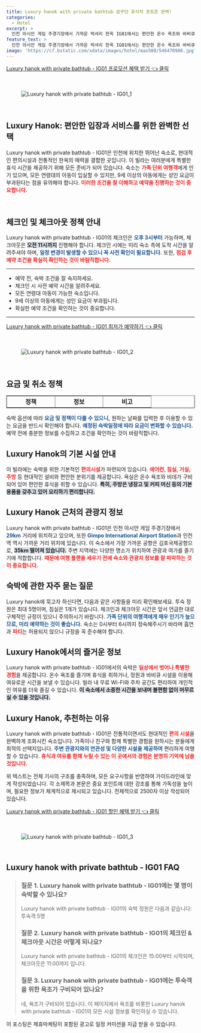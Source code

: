 ```yaml
---
title: Luxury hanok with private bathtub 꿈꾸던 휴식처 포토존 완벽!
categories:
  - Hotel
excerpt: >
  인천 아시안 게임 주경기장에서 가까운 럭셔리 한옥 IG01에서는 편안한 온수 욕조와 바비큐를 즐길 수 있습니다. 최대 5명 투숙 가능하며 가족 여행객에게 인기! 특별한 휴식을 원한다면 클릭해보세요!
feature_text: >
  인천 아시안 게임 주경기장에서 가까운 럭셔리 한옥 IG01에서는 편안한 온수 욕조와 바비큐를 즐길 수 있습니다. 최대 5명 투숙 가능하며 가족 여행객에게 인기! 특별한 휴식을 원한다면 클릭해보세요!
image: 'https://cf.bstatic.com/xdata/images/hotel/max500/546478986.jpg?k=c63edcc27ca85d4d4c2aa125754ee6503b4e2af5e4a83e91bb804af42392f9f3&o=&hp=1'
---
```


<p><a class="modoo-button" href="https://tinyurl.com/23ncmzf7" rel="nofollow noopener">Luxury hanok with private bathtub - IG01 프로모션 혜택 받기 👈 클릭</a></p><br/>
<figure class="image"><img alt="Luxury hanok with private bathtub - IG01_1" src="https://cf.bstatic.com/xdata/images/hotel/max1024x768/508743928.jpg?k=e302b6700d1f0720b405833cee3d5851c830c660374674898bb62c6e04ce1cf3&amp;o=&amp;hp=1"/></figure><br/>

<h2 data-ke-size="size26" id="Luxury-Hanok-리뷰">Luxury Hanok: 편안한 입장과 서비스를 위한 완벽한 선택</h2>
<p data-ke-size="size16">Luxury hanok with private bathtub - IG01은 인천에 위치한 뛰어난 숙소로, 현대적인 편의시설과 전통적인 한옥의 매력을 결합한 곳입니다. 이 빌라는 여러분에게 특별한 휴식 시간을 제공하기 위해 모든 준비가 되어 있습니다. 숙소는 <b><span style="color: #ee2323;">가족 단위 여행객</span></b>에게 인기 있으며, 모든 연령대의 아동이 입실할 수 있지만, 9세 이상의 아동에게는 성인 요금이 부과된다는 점을 유의해야 합니다. <b><span style="color: #ee2323;">이러한 조건을 잘 이해하고 예약을 진행하는 것이 중요합니다.</span></b></p>
<p data-ke-size="size16"> </p>
<h2 data-ke-size="size23" id="체크인-체크아웃-정책">체크인 및 체크아웃 정책 안내</h2>
<p data-ke-size="size16">Luxury hanok with private bathtub - IG01의 체크인은 <b><span style="color: #1a5490;">오후 3시부터</span></b> 가능하며, 체크아웃은 <b><span style="background-color: #21538527;">오전 11시까지</span></b> 진행해야 합니다. 체크인 시에는 미리 숙소 측에 도착 시간을 알려주셔야 하며, <b><span style="color: #1a5490;">일정 변경이 발생할 수 있으니 꼭 사전 확인이 필요합니다.</span></b> 또한, <b><span style="color: #ee2323;">점검 후 예약 조건을 확실히 확인하는 것이 바람직합니다.</span></b></p>
<hr contenteditable="false" data-ke-style="style5" data-ke-type="horizontalRule"/>
<ul data-ke-list-type="disc" style="list-style-type: disc;">
<li>예약 전, 숙박 조건을 잘 숙지하세요.</li>
<li>체크인 시 사전 예약 시간을 알려주세요.</li>
<li>모든 연령대 아동이 가능한 숙소입니다.</li>
<li>9세 이상의 아동에게는 성인 요금이 부과됩니다.</li>
<li>확실한 예약 조건을 확인하는 것이 중요합니다.</li>
</ul>
<hr contenteditable="false" data-ke-style="style5" data-ke-type="horizontalRule"/>
<p><a class="modoo-button" href="https://tinyurl.com/23ncmzf7" rel="nofollow noopener">Luxury hanok with private bathtub - IG01 최저가 예약하기 👈 클릭</a></p><br/>
<figure class="image"><img alt="Luxury hanok with private bathtub - IG01_2" src="https://cf.bstatic.com/xdata/images/hotel/max500/546478986.jpg?k=c63edcc27ca85d4d4c2aa125754ee6503b4e2af5e4a83e91bb804af42392f9f3&amp;o=&amp;hp=1"/></figure><br/>
<h2 data-ke-size="size23" id="요금-정책">요금 및 취소 정책</h2>
<table border="1" data-ke-align="alignLeft" data-ke-style="style16" style="border-collapse: collapse; width: 100%; height: 34px;">
<tbody>
<tr style="height: 17px;">
<td style="width: 33.3333%; text-align: center; height: 17px;"><b>정책</b></td>
<td style="width: 33.3333%; text-align: center; height: 17px;"><b>정보</b></td>
<td style="width: 33.3333%; text-align: center; height: 17px;"><b>비고</b></td>
</tr>
<tr style="height: 17px;">
<td style="width: 33.3333%; text-align: center; height: 17px;">취소 정책</td>
<td style="width: 33.3333%; text-align: center; height: 17px;">옵션마다 다름</td>
<td style="width: 33.3333%; text-align: center;">상황에 따라 상이</td>
</tr>
<tr>
<td style="width: 33.3333%; text-align: center;">선결제 정책</td>
<td style="width: 33.3333%; text-align: center;">옵션마다 다름</td>
<td style="width: 33.3333%; text-align: center;">사전에 확인 필요</td>
</tr>
</tbody>
</table>
<p data-ke-size="size16">숙박 옵션에 따라 <b><span style="color: #1a5490;">요금 및 정책이 다를 수 있으니,</span></b> 원하는 날짜를 입력한 후 이용할 수 있는 요금을 반드시 확인해야 합니다. <b><span style="color: #1a5490;">예정된 숙박일정에 따라 요금이 변화할 수 있습니다.</span></b> 예약 전에 충분한 정보를 수집하고 조건을 확인하는 것이 바람직합니다.</p>
<h2 data-ke-size="size23" id="기본-시설">Luxury Hanok의 기본 시설 안내</h2>
<p data-ke-size="size16">이 빌라에는 숙박을 위한 기본적인 <b><span style="color: #ee2323;">편의시설</span></b>가 마련되어 있습니다. <b><span style="color: #ee2323;">에어컨, 침실, 거실, 주방</span></b> 등 현대적인 설비와 편안한 분위기를 제공합니다. 욕실은 온수 욕조와 비데가 구비되어 있어 편안한 휴식을 취할 수 있습니다. <b><span style="background-color: #21538527;">특히, 주방은 냉장고 및 커피 머신 등의 기본 용품을 갖추고 있어 요리하기 편리합니다.</span></b></p>
<h2 data-ke-size="size23" id="주변-관광지">Luxury Hanok 근처의 관광지 정보</h2>
<p data-ke-size="size16">Luxury hanok with private bathtub - IG01은 인천 아시안 게임 주경기장에서 <b><span style="color: #1a5490;">29km</span></b> 거리에 위치하고 있으며, 또한 <b><span style="color: #1a5490;">Gimpo International Airport Station</span></b>과 인천역 역시 가까운 거리 위치에 있습니다. 이 숙소에서 가장 가까운 공항은 김포국제공항으로, <b><span style="background-color: #21538527;">35km 떨어져 있습니다.</span></b> 주변 지역에는 다양한 명소가 위치하여 관광과 여가를 즐기기에 적합합니다. <b><span style="color: #ee2323;">때문에 여행 플랜을 세우기 전에 숙소와 관광지 정보를 잘 파악하는 것이 중요합니다.</span></b></p>
<h2 data-ke-size="size23" id="자주-묻는-질문">숙박에 관한 자주 묻는 질문</h2>
<p data-ke-size="size16">Luxury hanok에 묵고자 하신다면, 다음과 같은 사항들을 미리 확인해보세요. 투숙 정원은 최대 5명이며, 침실은 1개가 있습니다. 체크인과 체크아웃 시간은 앞서 언급한 대로 구체적인 규정이 있으니 주의하시기 바랍니다. <b><span style="color: #1a5490;">가족 단위의 여행객에게 매우 인기가 높으므로, 미리 예약하는 것이 좋습니다.</span></b> 숙소는 0시부터 6시까지 정숙해주시기 바라며 흡연과 <b><span style="color: #ee2323;">파티</span></b>는 허용되지 않으니 규정을 꼭 준수해야 합니다.</p>
<h2 data-ke-size="size26" id="편리한-정보">Luxury Hanok에서의 즐거운 정보</h2>
<p data-ke-size="size16">Luxury hanok with private bathtub - IG01에서의 숙박은 <b><span style="color: #ee2323;">일상에서 벗어나 특별한 경험</span></b>을 제공합니다. 온수 욕조를 즐기며 휴식을 취하거나, 정원과 바비큐 시설을 이용해 여유로운 시간을 보낼 수 있습니다. 빌라 내 무료 Wi-Fi와 주차 공간도 편리하여 개인적인 여유를 더욱 즐길 수 있습니다. <b><span style="background-color: #21538527;">이 숙소에서 소중한 시간을 보내며 불편함 없이 머무르실 수 있을 것입니다.</span></b></p>
<h2 data-ke-size="size26" id="결론-및-추천">Luxury Hanok, 추천하는 이유</h2>
<p data-ke-size="size16">Luxury hanok with private bathtub - IG01은 전통적이면서도 현대적인 <b><span style="color: #ee2323;">편의 시설</span></b>을 완벽하게 조화시킨 숙소입니다. 가족이나 친구와 함께 특별한 경험을 원하시는 분들에게 최적의 선택지입니다. <b><span style="color: #1a5490;">주변 관광지와의 연관성 및 다양한 시설을 제공하여</span></b> 편리하게 여행할 수 있습니다. <b><span style="color: #ee2323;">휴식과 여유를 함께 누릴 수 있는 이 곳에서의 경험은 분명히 기억에 남을 것입니다.</span></b></p>
<p> </p>
<p>위 텍스트는 전체 기사의 구조를 충족하며, 모든 요구사항을 반영하여 가이드라인에 맞게 작성되었습니다. 각 소제목과 본문은 중요 포인트에 대한 강조를 통해 가독성을 높이며, 필요한 정보가 체계적으로 제시되고 있습니다.  전체적으로 2500자 이상 작성되어 있습니다.</p>
<p><a class="modoo-button" href="https://tinyurl.com/23ncmzf7" rel="nofollow noopener">Luxury hanok with private bathtub - IG01 할인 혜택 받기 👈 클릭</a></p><br>

<figure class="image"><img src="https://cf.bstatic.com/xdata/images/hotel/max500/508744092.jpg?k=95cfb10d99a43b8c4fbfd0da481216b82a7744e816de50351dfdb3f336ca2510&o=&hp=1" alt="Luxury hanok with private bathtub - IG01_3"></figure><br>
<h2 id="Luxury hanok with private bathtub - IG01_FAQ">Luxury hanok with private bathtub - IG01 FAQ</h2>
<div itemscope="" itemtype="https://schema.org/FAQPage"> 
<blockquote> 
<div itemscope="" itemprop="mainEntity" itemtype="https://schema.org/Question"> 
<h3 id="질문_1" itemprop="name">질문 1. Luxury hanok with private bathtub - IG01에는 몇 명이 숙박할 수 있나요?</h3> 
<div itemscope="" itemprop="acceptedAnswer" itemtype="https://schema.org/Answer"> 
<span itemprop="text"> 
<p>Luxury hanok with private bathtub - IG01의 숙박 정원은 다음과 같습니다: 투숙객 5명</p> 
</span> 
</div> 
</div> 
<div itemscope="" itemprop="mainEntity" itemtype="https://schema.org/Question"> 
<h3 id="질문_2" itemprop="name">질문 2. Luxury hanok with private bathtub - IG01의 체크인 & 체크아웃 시간은 어떻게 되나요?</h3> 
<div itemscope="" itemprop="acceptedAnswer" itemtype="https://schema.org/Answer"> 
<span itemprop="text"> 
<p>Luxury hanok with private bathtub - IG01의 체크인은 15:00부터 시작되며, 체크아웃은 11:00까지 입니다.</p> 
</span> 
</div> 
</div> 
<div itemscope="" itemprop="mainEntity" itemtype="https://schema.org/Question"> 
<h3 id="질문_3" itemprop="name">질문 3. Luxury hanok with private bathtub - IG01에는 투숙객을 위한 욕조가 구비되어 있나요?</h3> 
<div itemscope="" itemprop="acceptedAnswer" itemtype="https://schema.org/Answer"> 
<span itemprop="text"> 
<p>네, 욕조가 구비되어 있습니다. 이 페이지에서 욕조를 비롯한 Luxury hanok with private bathtub - IG01의 모든 시설 정보를 확인하실 수 있습니다.</p> 
</span> 
</div> 
</div> 
</blockquote> 
</div><p>이 포스팅은 제휴마케팅이 포함된 광고로 일정 커미션을 지급 받을 수 있습니다.</p>


